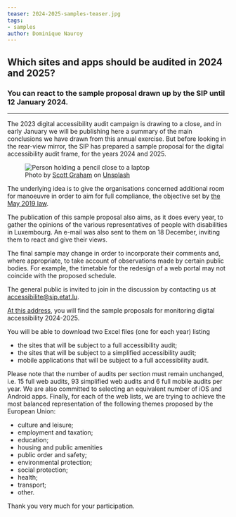 ```yaml
---
teaser: 2024-2025-samples-teaser.jpg
tags:
- samples
author: Dominique Nauroy
---
```


<h2>Which sites and apps should be audited in 2024 and 2025?</h2>
<h3>You can react to the sample proposal drawn up by the SIP until 12 January 2024.</h3>
<hr>
<div class="intro">
    <p>The 2023 digital accessibility audit campaign is drawing to a close, and in early January we will be publishing here a summary of the main conclusions we have drawn from this annual exercise. But before looking in the rear-view mirror, the SIP has prepared a sample proposal for the digital accessibility audit frame, for the years 2024 and 2025.</p>
</div>
<figure role="group" aria-label="Photo de Scott Graham sur Unsplash" class="pic">
    <img src="../../../../content/fr/news/img/2024-2025-samples.jpg" alt="Person holding a pencil close to a laptop">
    <figcaption>Photo by <a href="https://unsplash.com/fr/@homajob?utm_content=creditCopyText&utm_medium=referral&utm_source=unsplash">Scott Graham</a> on <a href="https://unsplash.com/fr/photos/personne-tenant-un-crayon-pres-dun-ordinateur-portable-5fNmWej4tAA?utm_content=creditCopyText&utm_medium=referral&utm_source=unsplash">Unsplash</a>
  </figcaption>
</figure>
<p>The underlying idea is to give the organisations concerned additional room for manoeuvre in order to aim for full compliance, the objective set by <a href="https://legilux.public.lu/eli/etat/leg/loi/2019/05/28/a373/jo">the May 2019 law</a>.</p>
<p>The publication of this sample proposal also aims, as it does every year, to gather the opinions of the various representatives of people with disabilities in Luxembourg. An e-mail was also sent to them on 18 December, inviting them to react and give their views.</p>
<p>The final sample may change in order to incorporate their comments and, where appropriate, to take account of observations made by certain public bodies. For example, the timetable for the redesign of a web portal may not coincide with the proposed schedule.</p>
<p>The general public is invited to join in the discussion by contacting us at <a href="mailto:accessibilite@sip.etat.lu">accessibilite@sip.etat.lu</a>.</p>
<p><a href="https://data.public.lu/fr/datasets/proposition-dechantillons-pour-le-controle-de-laccessibilite-numerique-2024-2025/">At this address</a>, you will find the sample proposals for monitoring digital accessibility 2024-2025.</p>
<p>You will be able to download two Excel files (one for each year) listing</p>
<ul>
<li>the sites that will be subject to a full accessibility audit;</li>
<li>the sites that will be subject to a simplified accessibility audit;</li>
<li>mobile applications that will be subject to a full accessibility audit.</li>
</ul>
<p>Please note that the number of audits per section must remain unchanged, i.e. 15 full web audits, 93 simplified web audits and 6 full mobile audits per year. We are also committed to selecting an equivalent number of iOS and Android apps. Finally, for each of the web lists, we are trying to achieve the most balanced representation of the following themes proposed by the European Union:</p>
<ul>
<li>culture and leisure;</li>
<li>employment and taxation;</li>
<li>education;</li>
<li>housing and public amenities</li>
<li>public order and safety;</li>
<li>environmental protection;</li>
<li>social protection;</li>
<li>health;</li>
<li>transport;</li>
<li>other.</li>
</ul>
<p>Thank you very much for your participation.</p>